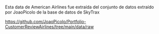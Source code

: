 Esta data de American Airlines fue extraída del conjunto de datos extraído por JoaoPicolo de la base de datos de SkyTrax 

https://github.com/JoaoPicolo/Portfolio-CustomerReviewAirlines/tree/main/data/raw

